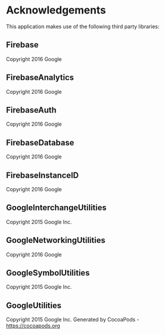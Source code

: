 # Acknowledgements
This application makes use of the following third party libraries:

## Firebase

Copyright 2016 Google

## FirebaseAnalytics

Copyright 2016 Google

## FirebaseAuth

Copyright 2016 Google

## FirebaseDatabase

Copyright 2016 Google

## FirebaseInstanceID

Copyright 2016 Google

## GoogleInterchangeUtilities

Copyright 2015 Google Inc.

## GoogleNetworkingUtilities

Copyright 2016 Google

## GoogleSymbolUtilities

Copyright 2015 Google Inc.

## GoogleUtilities

Copyright 2015 Google Inc.
Generated by CocoaPods - https://cocoapods.org
